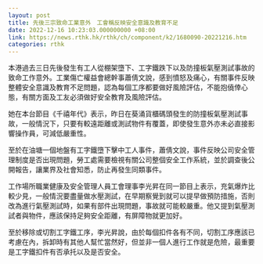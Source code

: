 ```yaml
---
layout: post
title: 先後三宗致命工業意外　工會稱反映安全意識及教育不足
date: 2022-12-16 10:23:03.000000000 +08:00
link: https://news.rthk.hk/rthk/ch/component/k2/1680090-20221216.htm
categories: rthk
---
```


本港過去三日先後發生有工人從棚架墮下、工字鐵跌下以及防撞板氣壓測試事故的致命工作意外。工業傷亡權益會總幹事蕭倩文說，感到憤怒及痛心，有關事件反映整體安全意識及教育不足問題，認為每個工序都要做好風險評估，不能抱僥倖心態，有關方面及工友必須做好安全教育及風險評估。

她在本台節目《千禧年代》表示，昨日在葵涌貨櫃碼頭發生的防撞板氣壓測試事故，一般情況下，只要有較遠距離或測試物件有覆蓋，即使發生意外亦未必直接影響操作員，可減低嚴重性。

至於在油塘一個地盤有工字鐵墮下擊中工人事件，蕭倩文說，事件反映公司安全管理制度是否出現問題，勞工處需要檢視有關公司整個安全工作系統，並於調查後公開報告，讓業界及社會知悉，防止再發生同類事件。

工作場所職業健康及安全管理人員工會理事李光昇在同一節目上表示，充氣爆炸比較少見，一般情況要盡量做水壓測試，在早期察覺到就可以提早做預防措施，否則改為進行氣壓測試時，如果有部件出現問題，事故就可能較嚴重。他又提到氣壓測試者與物件，應該保持足夠安全距離，有屏障物就更加好。

至於移除或切割工字鐵工序，李光昇說，由於每個扣件各有不同，切割工序應該已考慮在內，拆卸時有其他人幫忙當然好，但並非一個人進行工作就是危險，最重要是工字鐵扣件有否承托以及是否安全。
